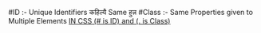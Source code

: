 #ID :- 
Unique Identifiers कहिल्यै Same हुन्न
#Class :-
Same Properties given to Multiple Elements
<u>IN CSS (# is ID) and (. is Class)</u>
